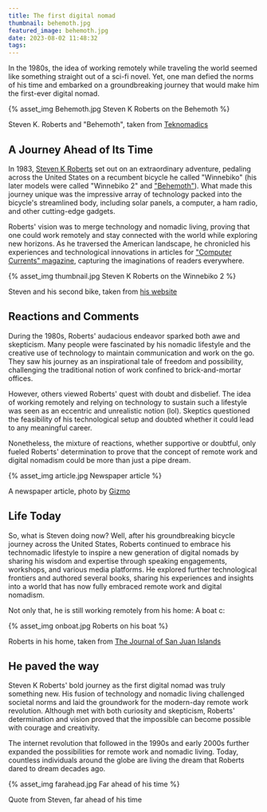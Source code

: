 ```yaml
---
title: The first digital nomad
thumbnail: behemoth.jpg
featured_image: behemoth.jpg
date: 2023-08-02 11:48:32
tags:
---
```



In the 1980s, the idea of working remotely while traveling the world seemed like something straight out of a sci-fi novel. Yet, one man defied the norms of his time and embarked on a groundbreaking journey that would make him the first-ever digital nomad.

{% asset_img Behemoth.jpg Steven K Roberts on the Behemoth %}

Steven K. Roberts and "Behemoth", taken from [Teknomadics](https://teknomadics.com/2011/10/the-original-digital-nomad/)

## A Journey Ahead of Its Time

In 1983, [Steven K Roberts](https://twitter.com/nomadness) set out on an extraordinary adventure, pedaling across the United States on a recumbent bicycle he called "Winnebiko" (his later  models were called "Winnebiko 2" and ["Behemoth"](https://de.wikipedia.org/wiki/Behemoth_(Mythologie))). What made this journey unique was the impressive array of technology packed into the bicycle's streamlined body, including solar panels, a computer, a ham radio, and other cutting-edge gadgets.

Roberts' vision was to merge technology and nomadic living, proving that one could work remotely and stay connected with the world while exploring new horizons. As he traversed the American landscape, he chronicled his experiences and technological innovations in articles for ["Computer Currents" magazine](https://en.wikipedia.org/wiki/Computer_Currents), capturing the imaginations of readers everywhere.

{% asset_img thumbnail.jpg Steven K Roberts on the Winnebiko 2 %}

Steven and his second bike, taken from [his website](https://microship.com/bikes/)

## Reactions and Comments

During the 1980s, Roberts' audacious endeavor sparked both awe and skepticism. Many people were fascinated by his nomadic lifestyle and the creative use of technology to maintain communication and work on the go. They saw his journey as an inspirational tale of freedom and possibility, challenging the traditional notion of work confined to brick-and-mortar offices.

However, others viewed Roberts' quest with doubt and disbelief. The idea of working remotely and relying on technology to sustain such a lifestyle was seen as an eccentric and unrealistic notion (lol). Skeptics questioned the feasibility of his technological setup and doubted whether it could lead to any meaningful career.

Nonetheless, the mixture of reactions, whether supportive or doubtful, only fueled Roberts' determination to prove that the concept of remote work and digital nomadism could be more than just a pipe dream.

{% asset_img article.jpg Newspaper article %}

A newspaper article, photo by [Gizmo](https://gizmoeditor.blogspot.com/2020/09/catching-up-with-digital-nomad-steve.html)

## Life Today

So, what is Steven doing now? Well, after his groundbreaking bicycle journey across the United States, Roberts continued to embrace his technomadic lifestyle to inspire a new generation of digital nomads by sharing his wisdom and expertise through speaking engagements, workshops, and various media platforms. He explored further technological frontiers and authored several books, sharing his experiences and insights into a world that has now fully embraced remote work and digital nomadism.

Not only that, he is still working remotely from his home: A boat c:

{% asset_img onboat.jpg Roberts on his boat %}

Roberts in his home, taken from [The Journal of San Juan Islands](https://www.sanjuanjournal.com/life/wizard-with-a-time-machine/)

## He paved the way

Steven K Roberts' bold journey as the first digital nomad was truly something new. His fusion of technology and nomadic living challenged societal norms and laid the groundwork for the modern-day remote work revolution. Although met with both curiosity and skepticism, Roberts' determination and vision proved that the impossible can become possible with courage and creativity.

The internet revolution that followed in the 1990s and early 2000s further expanded the possibilities for remote work and nomadic living. Today, countless individuals around the globe are living the dream that Roberts dared to dream decades ago.

{% asset_img farahead.jpg Far ahead of his time %}

Quote from Steven, far ahead of his time


